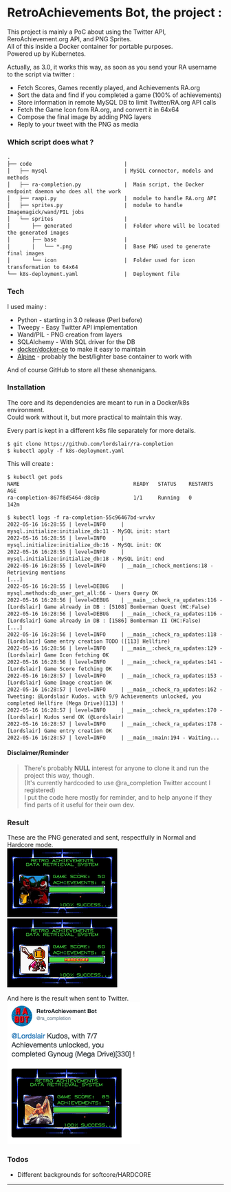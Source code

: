 # RetroAchievements Bot, the project :

This project is mainly a PoC about using the Twitter API, ReroAchievement.org API, and PNG Sprites.  
All of this inside a Docker container for portable purposes.  
Powered up by Kubernetes.  

Actually, as 3.0, it works this way, as soon as you send your RA username to the script via twitter :

 - Fetch Scores, Games recently played, and Achievements RA.org
 - Sort the data and find if you completed a game (100% of achievements)
 - Store information in remote MySQL DB to limit Twitter/RA.org API calls
 - Fetch the Game Icon fom RA.org, and convert it in 64x64
 - Compose the final image by adding PNG layers
 - Reply to your tweet with the PNG as media

### Which script does what ?

```
.
├── code                              |
│   ├── mysql                         | MySQL connector, models and methods
│   ├── ra-completion.py              |  Main script, the Docker endpoint daemon who does all the work
│   ├── raapi.py                      |  module to handle RA.org API
│   ├── sprites.py                    |  module to handle Imagemagick/wand/PIL jobs
│   └── sprites                       |  
│       ├── generated                 |  Folder where will be located the generated images
│       ├── base                      |  
│       │   └── *.png                 |  Base PNG used to generate final images
│       └── icon                      |  Folder used for icon transformation to 64x64
└── k8s-deployment.yaml               |  Deployment file
```

### Tech

I used mainy :

* Python - starting in 3.0 release (Perl before)
* Tweepy - Easy Twitter API implementation
* Wand/PIL - PNG creation from layers
* SQLAlchemy - With SQL driver for the DB
* [docker/docker-ce][docker] to make it easy to maintain
* [Alpine][alpine] - probably the best/lighter base container to work with

And of course GitHub to store all these shenanigans.

### Installation

The core and its dependencies are meant to run in a Docker/k8s environment.  
Could work without it, but more practical to maintain this way.  

Every part is kept in a different k8s file separately for more details.  

```
$ git clone https://github.com/lordslair/ra-completion
$ kubectl apply -f k8s-deployment.yaml
```

This will create :  

```
$ kubectl get pods
NAME                                     READY   STATUS    RESTARTS   AGE
ra-completion-867f8d5464-d8c8p           1/1     Running   0          142m
```

```
$ kubectl logs -f ra-completion-55c96467bd-wrvkv
2022-05-16 16:28:55 | level=INFO     | mysql.initialize:initialize_db:11 - MySQL init: start
2022-05-16 16:28:55 | level=INFO     | mysql.initialize:initialize_db:16 - MySQL init: OK
2022-05-16 16:28:55 | level=INFO     | mysql.initialize:initialize_db:18 - MySQL init: end
2022-05-16 16:28:55 | level=INFO     | __main__:check_mentions:18 - Retrieving mentions
[...]
2022-05-16 16:28:55 | level=DEBUG    | mysql.methods:db_user_get_all:66 - Users Query OK
2022-05-16 16:28:56 | level=DEBUG    | __main__:check_ra_updates:116 - [Lordslair] Game already in DB : [5108] Bomberman Quest (HC:False)
2022-05-16 16:28:56 | level=DEBUG    | __main__:check_ra_updates:116 - [Lordslair] Game already in DB : [1586] Bomberman II (HC:False)
[...]
2022-05-16 16:28:56 | level=INFO     | __main__:check_ra_updates:118 - [Lordslair] Game entry creation TODO ([113] Hellfire)
2022-05-16 16:28:56 | level=INFO     | __main__:check_ra_updates:129 - [Lordslair] Game Icon fetching OK
2022-05-16 16:28:56 | level=INFO     | __main__:check_ra_updates:141 - [Lordslair] Game Score fetching OK
2022-05-16 16:28:57 | level=INFO     | __main__:check_ra_updates:153 - [Lordslair] Game Image creation OK
2022-05-16 16:28:57 | level=INFO     | __main__:check_ra_updates:162 - Tweeting: @Lordslair Kudos. with 9/9 Achievements unlocked, you completed Hellfire (Mega Drive)[113] !
2022-05-16 16:28:57 | level=INFO     | __main__:check_ra_updates:170 - [Lordslair] Kudos send OK (@Lordslair)
2022-05-16 16:28:57 | level=INFO     | __main__:check_ra_updates:178 - [Lordslair] Game entry creation OK
2022-05-16 16:28:57 | level=INFO     | __main__:main:194 - Waiting...
```

#### Disclaimer/Reminder

>There's probably **NULL** interest for anyone to clone it and run the project this way, though.  
>(It's currently hardcoded to use @ra_completion Twitter account I registered)  
>I put the code here mostly for reminder, and to help anyone if they find parts of it useful for their own dev.

### Result

These are the PNG generated and sent, respectfully in Normal and Hardcore mode.  
![119][119-Normal]
![6494][6494-Hardcore]  

And here is the result when sent to Twitter.  
![330][330-Twitter]

### Todos

 - Different backgrounds for softcore/HARDCORE

---
   [docker]: <https://github.com/docker/docker-ce>
   [alpine]: <https://github.com/alpinelinux>

   [119-Normal]: <https://raw.githubusercontent.com/lordslair/ra-completion/master/Screenshot-119-Normal.png>
   [6494-Hardcore]: <https://raw.githubusercontent.com/lordslair/ra-completion/master/Screenshot-6494-Hardcore.png>
   [330-Twitter]: <https://raw.githubusercontent.com/lordslair/ra-completion/master/Screenshot-330-Twitter.png>
